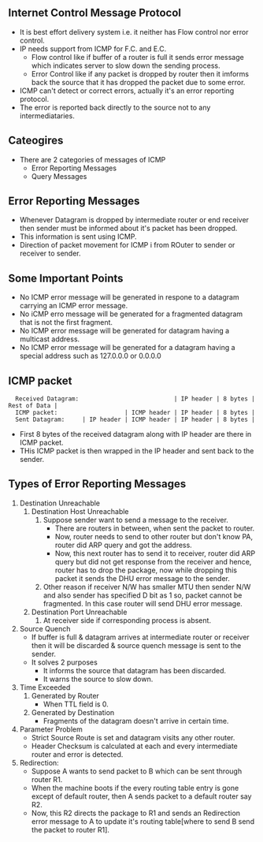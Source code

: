 ## Internet Control Message Protocol

- It is best effort delivery system i.e. it neither has Flow control nor error control.
- IP needs support from ICMP for F.C. and E.C.
  - Flow control like if buffer of a router is full it sends error message which indicates server to slow down the sending process.
  - Error Control like if any packet is dropped by router then it imforms back the source that it has dropped the packet due to some error.
- ICMP can't detect or correct errors, actually it's an error reporting protocol.
- The error is reported back directly to the source not to any intermediataries.

## Cateogires
- There are 2 categories of messages of ICMP
  - Error Reporting Messages
  - Query Messages

## Error Reporting Messages
- Whenever Datagram is dropped by intermediate router or end receiver then sender must be informed about it's packet has been dropped.
- This information is sent using ICMP.
- Direction of packet movement for ICMP i from ROuter to sender or receiver to sender.

## Some Important Points
- No ICMP error message will be generated in respone to a datagram carrying an ICMP error message.
- No iCMP erro message will be generated for a fragmented datagram that is not the first fragment.
- No ICMP error message will be generated for  datagram having a multicast address.
- No ICMP error message will be generated for a datagram having a special address such as 127.0.0.0 or 0.0.0.0

## ICMP packet
```
  Received Datagram:                           | IP header | 8 bytes | Rest of Data |
  ICMP packet:                   | ICMP header | IP header | 8 bytes |
  Sent Datagram:     | IP header | ICMP header | IP header | 8 bytes |
```
- First 8 bytes of the received datagram along with IP header are there in ICMP packet.
- THis ICMP packet is then wrapped in the IP header and sent back to the sender.

## Types of Error Reporting Messages
1. Destination Unreachable
   1. Destination Host Unreachable
      1. Suppose sender want to send a message to the receiver.
         - There are routers in between, when sent the packet to router.
         - Now, router needs to send to other router but don't know PA, router did ARP query and got the address.
         - Now, this next router has to send it to receiver, router did ARP query but did not get response from the receiver and hence, router has to drop the package, now while dropping this packet it sends the DHU error message to the sender.
      2. Other reason if receiver N/W has smaller MTU then sender N/W and also sender has specified D bit as 1 so, packet cannot be fragmented. In this case router will send DHU error message.
   2. Destination Port Unreachable
      1. At receiver side if corresponding process is absent.
2. Source Quench
   - If buffer is full & datagram arrives at intermediate router or receiver then it will be discarded & source quench message is sent to the sender.
   - It solves 2 purposes
     - It informs the source that datagram has been discarded.
     - It warns the source to slow down.
3. Time Exceeded
    1. Generated by Router
       - When TTL field is 0.
    2. Generated by Destination
       - Fragments of the datagram doesn't arrive in certain time.
4. Parameter Problem
    - Strict Source Route is set and datagram visits any other router.
    - Header Checksum is calculated at each and every intermediate router and error is detected.
5. Redirection:
    - Suppose A wants to send packet to B which can be sent through router R1. 
    - When the machine boots if the every routing table entry is gone except of default router, then A sends packet to a default router say R2.
    - Now, this R2 directs the package to R1 and sends an Redirection error message to A to update it's routing table[where to send B send the packet to router R1].